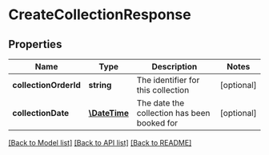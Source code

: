 # CreateCollectionResponse

## Properties
Name | Type | Description | Notes
------------ | ------------- | ------------- | -------------
**collectionOrderId** | **string** | The identifier for this collection | [optional] 
**collectionDate** | [**\DateTime**](\DateTime.md) | The date the collection has been booked for | [optional] 

[[Back to Model list]](../../README.md#documentation-for-models) [[Back to API list]](../../README.md#documentation-for-api-endpoints) [[Back to README]](../../README.md)

